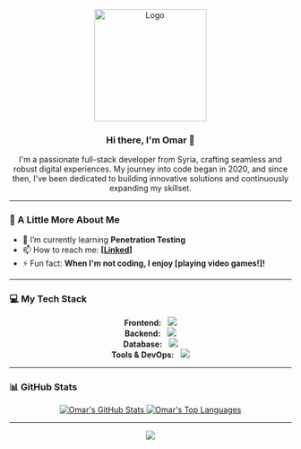 
<div align="center">
  <img
    src="./assets/logo.gif"
    alt="Logo"
    width="200px"
    height="200px"
  />

  <h3>Hi there, I'm Omar 👋</h3>

  <p>
    I'm a passionate full-stack developer from Syria, crafting seamless and
    robust digital experiences. My journey into code began in 2020, and since
    then, I've been dedicated to building innovative solutions and
    continuously expanding my skillset.
  </p>
</div>

---

### 🚀 A Little More About Me

-   🌱 I’m currently learning **Penetration Testing**
-   📫 How to reach me: **[[Linked](https://www.linkedin.com/in/omar-daghestani/)]**
-   ⚡ Fun fact: **When I'm not coding, I enjoy [playing video games!]!**

---

### 💻 My Tech Stack

<p align="center">
  <!-- Frontend -->
  <strong>Frontend:</strong> &nbsp;
  <img src="https://skillicons.dev/icons?i=js,ts,react,nextjs,html,css,tailwind" />
  <br />
  <!-- Backend -->
  <strong>Backend:</strong> &nbsp;
  <img src="https://skillicons.dev/icons?i=nodejs,express,sequelize,electron" />
  <br />
  <!-- Database -->
  <strong>Database:</strong> &nbsp;
  <img src="https://skillicons.dev/icons?i=mongodb,mysql,postgres,sqlite" />
  <br />
  <!-- Tools & DevOps -->
  <strong>Tools & DevOps:</strong> &nbsp;
  <img src="https://skillicons.dev/icons?i=git,github,vscode,vercel,powershell,bash,discord,md,ps" />
</p>

---

### 📊 GitHub Stats

<p align="center">
  <a href="https://github.com/OmarDGreat">
    <img
      src="https://github-readme-stats.vercel.app/api?username=OmarDGreat&theme=github_dark&show_icons=true&count_private=true&hide_border=true&line_height=20"
      alt="Omar's GitHub Stats"
    />
  </a>
  <a href="https://github.com/OmarDGreat">
    <img
      src="https://github-readme-stats.vercel.app/api/top-langs/?username=OmarDGreat&layout=compact&theme=github_dark&count_private=true&hide_border=true"
      alt="Omar's Top Languages"
    />
  </a>
</p>

---

<p align="center">
  <img
    src="https://komarev.com/ghpvc/?username=OmarDGreat&color=2062af&label=Profile+views"
  />
</p>

